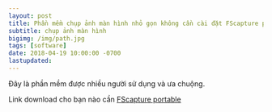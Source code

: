 ```yaml
---
layout: post
title: Phần mềm chụp ảnh màn hình nhỏ gọn không cần cài đặt FScapture portable
subtitle: chụp ảnh màn hình
bigimg: /img/path.jpg
tags: [software]
date: 2018-04-19 10:00:00 -0700
lastupdated: 
---
```


Đây là phần mềm được nhiều người sử dụng và ưa chuộng.

Link download cho bạn nào cần [FScapture portable](https://app.box.com/s/7p5ja98c00ca0gkc2n8k54sc2e9x4l02)

<div id="fb-root"></div>
<script>(function(d, s, id) {
  var js, fjs = d.getElementsByTagName(s)[0];
  if (d.getElementById(id)) return;
  js = d.createElement(s); js.id = id;
  js.src = 'https://connect.facebook.net/vi_VN/sdk.js#xfbml=1&version=v2.12';
  fjs.parentNode.insertBefore(js, fjs);
}(document, 'script', 'facebook-jssdk'));</script>

<div class="fb-comments" data-href="https://github.com/tha1982/tha1982.github.io/edit/master/_posts/2018-04-19-fscaptureportable.md" data-numposts="5"></div>
